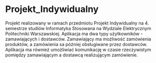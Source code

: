 # Projekt_Indywidualny
Projekt realizowany w ramach przedmiotu Projekt Indywidualny na 4. semestrze studiów Informatyka Stosowana na Wydziale Elektrycznym Politechniki Warszawskiej. Aplikacja ma dwa typy użytkowników - zamawiających i dostawców. Zamawiający ma możliwość zamówienia produktów, a zamówienia sa później obsługiwane przez dostawców. Aplikacja ma również umożliwiać komunikację w czasie rzeczywistym pomiędzy zamawiającym a dostawcą realizującym zamówienie.

